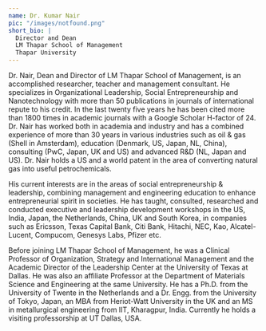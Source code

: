 ```yaml
---
name: Dr. Kumar Nair
pic: "/images/notfound.png"
short_bio: | 
  Director and Dean
  LM Thapar School of Management
  Thapar University
---
```

Dr. Nair, Dean and Director of LM Thapar School of Management, is an accomplished researcher, teacher and management consultant. He specializes in Organizational Leadership, Social Entrepreneurship and Nanotechnology with more than 50 publications in journals of international repute to his credit. In the last twenty five years he has been cited more than 1800 times in academic journals with a Google Scholar H-factor of 24. Dr. Nair has worked both in academia and industry and has a combined experience of more than 30 years in various industries such as oil & gas (Shell in Amsterdam), education (Denmark, US, Japan, NL, China), consulting (PwC, Japan, UK and US) and advanced R&D (NL, Japan and US). Dr. Nair holds a US and a world patent in the area of converting natural gas into useful petrochemicals.

His current interests are in the areas of social entrepreneurship & leadership, combining management and engineering education to enhance entrepreneurial spirit in societies. He has taught, consulted, researched and conducted executive and leadership development workshops in the US, India, Japan, the Netherlands, China, UK and South Korea, in companies such as Ericsson, Texas Capital Bank, Citi Bank, Hitachi, NEC, Kao, Alcatel-Lucent, Compucom, Genesys Labs, Pfizer etc.

Before joining LM Thapar School of Management, he was a Clinical Professor of Organization, Strategy and International Management and the Academic Director of the Leadership Center at the University of Texas at Dallas. He was also an affiliate Professor at the Department of Materials Science and Engineering at the same University. He has a Ph.D. from the University of Twente in the Netherlands and a Dr. Engg. from the University of Tokyo, Japan, an MBA from Heriot-Watt University in the UK and an MS in metallurgical engineering from IIT, Kharagpur, India. Currently he holds a visiting professorship at UT Dallas, USA.
